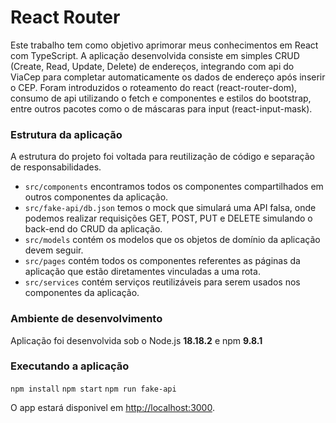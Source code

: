 # React Router

Este trabalho tem como objetivo aprimorar meus conhecimentos em React com TypeScript. A aplicação desenvolvida consiste em simples CRUD (Create, Read, Update, Delete) de endereços, integrando com api do ViaCep para completar automaticamente os dados de endereço após inserir o CEP. Foram introduzidos o roteamento do react (react-router-dom), consumo de api utilizando o fetch e componentes e estilos do bootstrap, entre outros pacotes como o de máscaras para input (react-input-mask).

### Estrutura da aplicação
A estrutura do projeto foi voltada para reutilização de código e separação de responsabilidades.
- `src/components` encontramos todos os componentes compartilhados em outros componentes da aplicação. 
- `src/fake-api/db.json` temos o mock que simulará uma API falsa, onde podemos realizar requisições GET, POST, PUT e DELETE simulando o back-end do CRUD da aplicação. 
- `src/models` contém os modelos que os objetos de domínio da aplicação devem seguir. 
- `src/pages` contém todos os componentes referentes as páginas da aplicação que estão diretamentes vinculadas a uma rota.
- `src/services` contém serviços reutilizáveis para serem usados nos componentes da aplicação.

### Ambiente de desenvolvimento
Aplicação foi desenvolvida sob o Node.js **18.18.2** e npm **9.8.1**

### Executando a aplicação

`npm install`
`npm start`
`npm run fake-api`

O app estará disponivel em [http://localhost:3000](http://localhost:3000).
